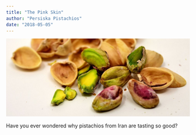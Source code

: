 ```yaml
---
title: "The Pink Skin"
author: "Persiska Pistachios"
date: "2018-05-05"
---
```


![What we love](../../img/1440/235x100/08.jpg)

Have you ever wondered why pistachios from Iran are tasting so good?

